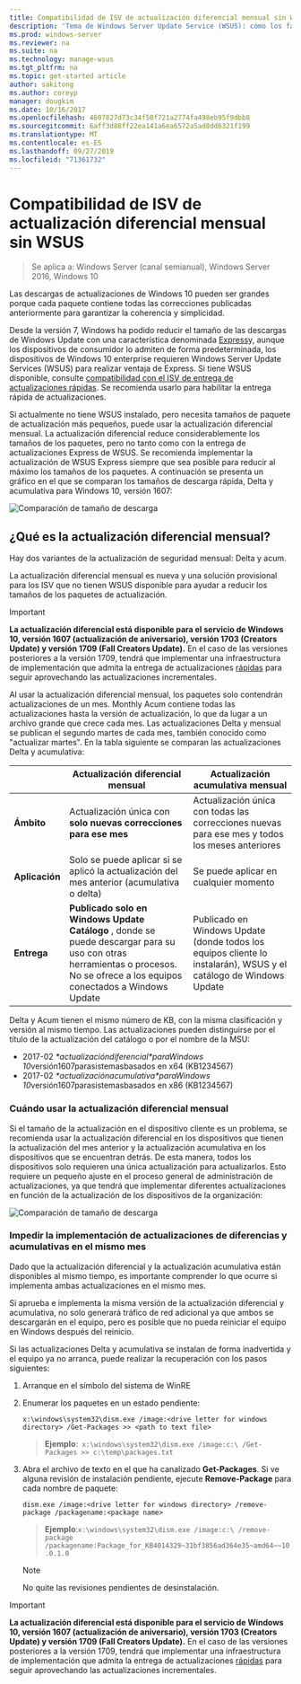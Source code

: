 ```yaml
---
title: Compatibilidad de ISV de actualización diferencial mensual sin WSUS
description: 'Tema de Windows Server Update Service (WSUS): cómo los fabricantes de software independientes (ISV) pueden usar temporalmente la actualización diferencial mensual en lugar de la entrega de actualizaciones Express de WSUS para reducir el tamaño de los paquetes'
ms.prod: windows-server
ms.reviewer: na
ms.suite: na
ms.technology: manage-wsus
ms.tgt_pltfrm: na
ms.topic: get-started article
author: sakitong
ms.author: coreyp
manager: dougkim
ms.date: 10/16/2017
ms.openlocfilehash: 4607827d73c34f50f721a2774fa498eb95f9dbb8
ms.sourcegitcommit: 6aff3d88ff22ea141a6ea6572a5ad8dd6321f199
ms.translationtype: MT
ms.contentlocale: es-ES
ms.lasthandoff: 09/27/2019
ms.locfileid: "71361732"
---
```

# <a name="monthly-delta-update-isv-support-without-wsus"></a>Compatibilidad de ISV de actualización diferencial mensual sin WSUS

>Se aplica a: Windows Server (canal semianual), Windows Server 2016, Windows 10

Las descargas de actualizaciones de Windows 10 pueden ser grandes porque cada paquete contiene todas las correcciones publicadas anteriormente para garantizar la coherencia y simplicidad.  

Desde la versión 7, Windows ha podido reducir el tamaño de las descargas de Windows Update con una característica denominada [Express](https://technet.microsoft.com/library/cc708456(v=ws.10).aspx#Anchor_2)y, aunque los dispositivos de consumidor lo admiten de forma predeterminada, los dispositivos de Windows 10 enterprise requieren Windows Server Update Services (WSUS) para realizar ventaja de Express. Si tiene WSUS disponible, consulte [compatibilidad con el ISV de entrega de actualizaciones rápidas](express-update-delivery-ISV-support.md). Se recomienda usarlo para habilitar la entrega rápida de actualizaciones. 

Si actualmente no tiene WSUS instalado, pero necesita tamaños de paquete de actualización más pequeños, puede usar la actualización diferencial mensual. La actualización diferencial reduce considerablemente los tamaños de los paquetes, pero no tanto como con la entrega de actualizaciones Express de WSUS. Se recomienda implementar la actualización de WSUS Express siempre que sea posible para reducir al máximo los tamaños de los paquetes. A continuación se presenta un gráfico en el que se comparan los tamaños de descarga rápida, Delta y acumulativa para Windows 10, versión 1607:

![Comparación de tamaño de descarga](../../media/express-update-delivery-isv-support/delta-1.png)

## <a name="what-is-monthly-delta-update"></a>¿Qué es la actualización diferencial mensual?

Hay dos variantes de la actualización de seguridad mensual: Delta y acum.

La actualización diferencial mensual es nueva y una solución provisional para los ISV que no tienen WSUS disponible para ayudar a reducir los tamaños de los paquetes de actualización.

>[!IMPORTANT]
>**La actualización diferencial está disponible para el servicio de Windows 10, versión 1607 (actualización de aniversario), versión 1703 (Creators Update) y versión 1709 (Fall Creators Update).** En el caso de las versiones posteriores a la versión 1709, tendrá que implementar una infraestructura de implementación que admita la entrega de actualizaciones [rápidas](express-update-delivery-ISV-support.md) para seguir aprovechando las actualizaciones incrementales.

Al usar la actualización diferencial mensual, los paquetes solo contendrán actualizaciones de un mes. Monthly Acum contiene todas las actualizaciones hasta la versión de actualización, lo que da lugar a un archivo grande que crece cada mes. Las actualizaciones Delta y mensual se publican el segundo martes de cada mes, también conocido como "actualizar martes". En la tabla siguiente se comparan las actualizaciones Delta y acumulativa:

|                    | Actualización **diferencial** mensual                                                                                                                                                                                                       | Actualización **acumulativa** mensual                                                                                                                                                                                             |
|--------------------|--------------------------------------------------------------------------------------------------------------------------------------------------------------------------------------------------------------------------------|---------------------------------------------------------------------------------------------------------------------------------------------------------------------------------------------------------------------------|
| **Ámbito**          | Actualización única con **solo nuevas correcciones para ese mes**                                                                                                                                                                           | Actualización única con todas las correcciones nuevas para ese mes y todos los meses anteriores                                                                                                                                                   |
| **Aplicación**    | Solo se puede aplicar si se aplicó la actualización del mes anterior (acumulativa o delta)                                                                                                                                           | Se puede aplicar en cualquier momento                                                                                                                                                                                                |
| **Entrega**       | **Publicado solo en Windows Update Catálogo** , donde se puede descargar para su uso con otras herramientas o procesos. No se ofrece a los equipos conectados a Windows Update                                                         | Publicado en Windows Update (donde todos los equipos cliente lo instalarán), WSUS y el catálogo de Windows Update                                                                                                                |

Delta y Acum tienen el mismo número de KB, con la misma clasificación y versión al mismo tiempo. Las actualizaciones pueden distinguirse por el título de la actualización del catálogo o por el nombre de la MSU:

- 2017-02 *\*actualizacióndiferencial\*paraWindows 10*versión1607parasistemasbasados en x64 (KB1234567)
- 2017-02 *\*actualizaciónacumulativa\*paraWindows 10*versión1607parasistemasbasados en x86 (KB1234567)                                                                                                                                                                                                                                                                                                                                                                                                                                                                                                                                                                                                                                                                                                                                                                                                                                                                                      

### <a name="when-to-use-monthly-delta-update"></a>Cuándo usar la actualización diferencial mensual

Si el tamaño de la actualización en el dispositivo cliente es un problema, se recomienda usar la actualización diferencial en los dispositivos que tienen la actualización del mes anterior y la actualización acumulativa en los dispositivos que se encuentran detrás. De esta manera, todos los dispositivos solo requieren una única actualización para actualizarlos. Esto requiere un pequeño ajuste en el proceso general de administración de actualizaciones, ya que tendrá que implementar diferentes actualizaciones en función de la actualización de los dispositivos de la organización:

![Comparación de tamaño de descarga](../../media/express-update-delivery-isv-support/delta-2.png)

### <a name="prevent-deployment-of-delta-and-cumulative-updates-in-the-same-month"></a>Impedir la implementación de actualizaciones de diferencias y acumulativas en el mismo mes

Dado que la actualización diferencial y la actualización acumulativa están disponibles al mismo tiempo, es importante comprender lo que ocurre si implementa ambas actualizaciones en el mismo mes.

Si aprueba e implementa la misma versión de la actualización diferencial y acumulativa, no solo generará tráfico de red adicional ya que ambos se descargarán en el equipo, pero es posible que no pueda reiniciar el equipo en Windows después del reinicio.

Si las actualizaciones Delta y acumulativa se instalan de forma inadvertida y el equipo ya no arranca, puede realizar la recuperación con los pasos siguientes:

1. Arranque en el símbolo del sistema de WinRE
2. Enumerar los paquetes en un estado pendiente:

    `x:\windows\system32\dism.exe /image:<drive letter for windows directory> /Get-Packages >> <path to text file>`
 
    > **Ejemplo**:` x:\windows\system32\dism.exe /image:c:\ /Get-Packages >> c:\temp\packages.txt`
 
3. Abra el archivo de texto en el que ha canalizado **Get-Packages**. Si ve alguna revisión de instalación pendiente, ejecute **Remove-Package** para cada nombre de paquete:
 
   `dism.exe /image:<drive letter for windows directory> /remove-package /packagename:<package name>`
 
    > **Ejemplo**:`x:\windows\system32\dism.exe /image:c:\ /remove-package /packagename:Package_for_KB4014329~31bf3856ad364e35~amd64~~10.0.1.0`
 
    >[!NOTE]
    >No quite las revisiones pendientes de desinstalación.

>[!IMPORTANT]
>**La actualización diferencial está disponible para el servicio de Windows 10, versión 1607 (actualización de aniversario), versión 1703 (Creators Update) y versión 1709 (Fall Creators Update).** En el caso de las versiones posteriores a la versión 1709, tendrá que implementar una infraestructura de implementación que admita la entrega de actualizaciones [rápidas](express-update-delivery-ISV-support.md) para seguir aprovechando las actualizaciones incrementales.
